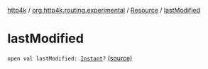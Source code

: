 [http4k](../../index.md) / [org.http4k.routing.experimental](../index.md) / [Resource](index.md) / [lastModified](./last-modified.md)

# lastModified

`open val lastModified: `[`Instant`](https://docs.oracle.com/javase/9/docs/api/java/time/Instant.html)`?` [(source)](https://github.com/http4k/http4k/blob/master/http4k-incubator/src/main/kotlin/org/http4k/routing/experimental/Resource.kt#L27)